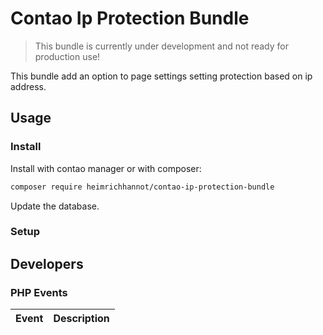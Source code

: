# Contao Ip Protection Bundle

> This bundle is currently under development and not ready for production use!

This bundle add an option to page settings setting protection based on ip address.

## Usage

### Install

Install with contao manager or with composer: 

```bash
composer require heimrichhannot/contao-ip-protection-bundle
```

Update the database.

### Setup

## Developers

### PHP Events

| Event                     | Description                                                                      |
|---------------------------|----------------------------------------------------------------------------------|


